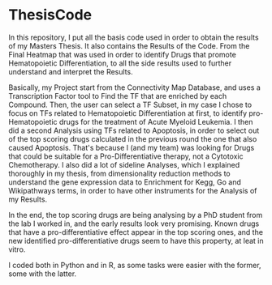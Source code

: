 # ThesisCode
In this repository, I put all the basis code used in order to obtain the results of my Masters Thesis.
It also contains the Results of the Code. From the Final Heatmap that was used in order to identify Drugs that 
promote Hematopoietic Differentiation, to all the side results used to further understand and interpret the Results.

Basically, my Project start from the Connectivity Map Database, and uses a Transcription Factor tool to Find the TF that are 
enriched by each Compound. Then, the user can select a TF Subset, in my case I chose to focus on TFs related to Hematopoietic Differentiation at first, to identify pro-Hematopoietic drugs for the treatment of Acute Myeloid Leukemia. 
I then did a second Analysis using TFs related to Apoptosis, in order to select out of the top scoring drugs calculated in the previous round the one that also caused Apoptosis.
That's because I (and my team) was looking for Drugs that could be suitable for a Pro-Differentiative therapy, not a Cytotoxic Chemotherapy.
I also did a lot of sideline Analyses, which I explained thoroughly in my thesis, from dimensionality reduction methods to understand the gene expression data to Enrichment for Kegg, Go and Wikipathways terms, in order to have other instruments for the Analysis of my Results.

In the end, the top scoring drugs are being analysing by a PhD student from the lab I worked in, and the early results look very promising.
Known drugs that have a pro-differentiative effect appear in the top scoring ones, and the new identified pro-differentiative drugs seem to have this property, at leat in vitro.

I coded both in Python and in R, as some tasks were easier with the former, some with the latter.

